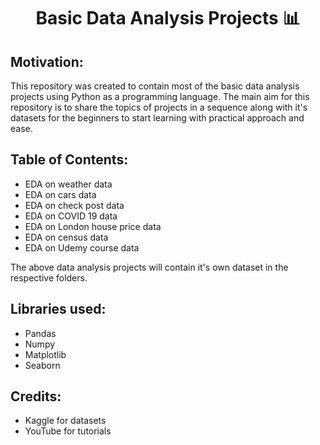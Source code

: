 
<h1 align="center">Basic Data Analysis Projects 📊 </h1>

## Motivation:
This repository was created to contain most of the basic data analysis projects using Python as a programming language. The main aim for this repository is to share the topics of projects in a sequence along with it's datasets for the beginners to start learning with practical approach and ease.

## Table of Contents:
- EDA on weather data
- EDA on cars data
- EDA on check post data
- EDA on COVID 19 data
- EDA on London house price data
- EDA on census data
- EDA on Udemy course data

The above data analysis projects will contain it's own dataset in the respective folders.

## Libraries used:
- Pandas
- Numpy
- Matplotlib
- Seaborn

## Credits:

- Kaggle for datasets
- YouTube for tutorials 

